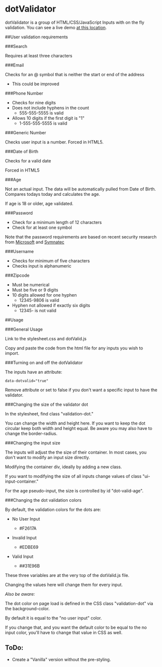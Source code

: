# dotValidator


dotValidator is a group of HTML/CSS/JavaScript Inputs with on the fly validation.  You can see a live demo [at this location](https://nathanjplummer.github.io/dotValidator/).

##User validation requirements

###Search

Requires at least three characters

###Email

Checks for an @ symbol that is neither the start or end of the address

- This could be improved

###Phone Number

- Checks for nine digits
- Does not include hyphens in the count
	- 555-555-5555 is valid
- Allows 10 digits if the first digit is "1"
	- 1-555-555-5555 is valid
	
###Generic Number

Checks user input is a number.  Forced in HTML5.

###Date of Birth

Checks for a valid date

Forced in HTML5

###Age

Not an actual input.  The data will be automatically pulled from Date of Birth.  Compares todays today and calculates the age.

If age is 18 or older, age validated.

###Password

- Check for a minimum length of 12 characters
- Check for at least one symbol

Note that the password requirements are based on recent security research from [Microsoft](https://www.semperis.com/microsoft-upends-traditional-password-recommendations-with-significant-new-guidance/) and [Symnatec](https://www.technologyreview.com/s/542576/youve-been-misled-about-what-makes-a-good-password/)

###Username

- Checks for minimum of five characters
- Checks input is alphanumeric

###Zipcode

- Must be numerical
- Must be five or 9 digits
- 10 digits allowed for one hyphen
	- 12345-9806 is valid
- Hyphen not allowed if exactly six digits
	- 12345- is not valid
	
##Usage

###General Usage

Link to the stylesheet.css and dotValid.js

Copy and paste the code from the html file for any inputs you wish to import.

###Turning on and off the dotValidator

The inputs have an attribute:

	data-dotvalid="true"
	
Remove attribute or set to false if you don't want a specific input to have the validator.

###Changing the size of the validator dot

In the stylesheet, find class "validation-dot."

You can change the width and height here.  If you want to keep the dot circular keep both width and height equal.  Be aware you may also have to change the border-radius.

###Changing the input size

The inputs will adjust the the size of their container.  In most cases, you don't want to modify an input size directly.

Modifying the container div, ideally by adding a new class.

If you want to modifying the size of all inputs change values of class "ui-input-container."

For the age pseudo-input, the size is controlled by id "dot-valid-age".

###Changing the dot validation colors

By default, the validation colors for the dots are:

- No User Input
	- \#F2617A
 
 - Invalid Input
 	- \#EDBE69
 	
 - Valid Input
 	- \##31E96B
 	
 These three variables are at the very top of the dotValid.js file.
 
 Changing the values here will change them for every input.
 
 *Also be aware:*
 
 The dot color on page load is defined in the CSS class "validation-dot" via the background-color.
 
 By default it is equal to the "no user input" color.
 
 If you change that, and you want the default color to be equal to the no input color, you'll have to change that value in CSS as well.
 
## ToDo:

- Create a "Vanilla" version without the pre-styling.